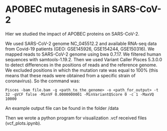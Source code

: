 # APOBEC mutagenesis in SARS-CoV-2

Hier we studied the impact of APOBEC proteins on SARS-CoV-2.

We used SARS-CoV-2 genome NC_045512.2 and available RNA-seq data from Covid-19 patients (GEO: GSE145926, GSE154244, GSE150316). We mapped reads to SARS-CoV-2 genome using bwa 0.7.17. We filtered human sequences with samtools-1.19.2. Then we used Variant Caller Pisces 5.3.0.0 to detect differences in the positions of reads and the reference genome. We excluded positions in which the mutation rate was equal to 100% (this means that these reads were obtained from a specific strain of coronavirus). So the command was:

```
Pisces -bam file.bam -g <path_to_the_genome> -o <path_for_output> -t 32 -gVCF false -MinVF 0.0000000001 -MinVariantQScore 0 -c 1 -MaxVQ 10000
```

An example output file can be found in the folder /data

Then we wrote a python program for visualization .vcf received files (vcf_plots.ipynb).